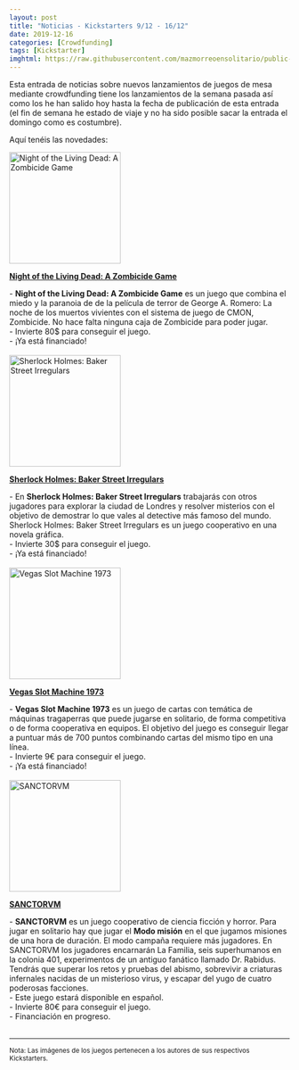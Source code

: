 ```yaml
---
layout: post
title: "Noticias - Kickstarters 9/12 - 16/12"
date: 2019-12-16
categories: [Crowdfunding]
tags: [Kickstarter]
imghtml: https://raw.githubusercontent.com/mazmorreoensolitario/public-images/master/crowdfunding/crowdfunding-1209-1216.jpg
---
```


Esta entrada de noticias sobre nuevos lanzamientos de juegos de mesa mediante 
crowdfunding tiene los lanzamientos de la semana pasada así como los he han 
salido hoy hasta la fecha de publicación de esta entrada (el fin de semana he 
estado de viaje y no ha sido posible sacar la entrada el domingo como es 
costumbre).

Aquí tenéis las novedades:

<div class="row">
    <div class="col-md-3">
        <img width="200" height="200"
            src="https://ksr-ugc.imgix.net/assets/027/415/303/42d489a8f7af9557a54f728ad61d60d9_original.jpg?ixlib=rb-2.1.0&w=680&fit=max&v=1575438914&auto=format&gif-q=50&q=92&s=311f0d53037a456667f33afab0cfc0c7"
            class="img-thumbnail" alt="Night of the Living Dead: A Zombicide Game">
    </div>
    <div class="col-md-9">
        <p>
            <a target="_blank" 
                href="https://www.kickstarter.com/projects/cmon/night-of-the-living-dead-a-zombicide-game?ref=mazmorreoensolitario">
            <strong>Night of the Living Dead: A Zombicide Game</strong>
            </a>
        </p>
           - <strong>Night of the Living Dead: A Zombicide Game</strong> es un
               juego que combina el miedo y la paranoia de de la película de
               terror de George A. Romero: La noche de los muertos vivientes
               con el sistema de juego de CMON, Zombicide. No hace falta
               ninguna caja de Zombicide para poder jugar.
            <br>
           - Invierte 80$ para conseguir el juego.
           <br>
           - ¡Ya está financiado!
    </div>
</div>
<br>


<div class="row">
    <div class="col-md-3">
        <img width="200" height="200"
            src="https://ksr-ugc.imgix.net/assets/027/472/328/22bba947f5de1a422b713c3156b492d4_original.png?ixlib=rb-2.1.0&w=680&fit=max&v=1576012057&auto=format&gif-q=50&lossless=true&s=c177b087865ad4b8b975eabcd3037357"
            class="img-thumbnail" alt="Sherlock Holmes: Baker Street Irregulars">
    </div>
    <div class="col-md-9">
        <p>
            <a target="_blank" 
                href="https://www.kickstarter.com/projects/vanrydergames/sherlock-holmes-baker-street-irregulars?ref=mazmorreoensolitario">
            <strong>Sherlock Holmes: Baker Street Irregulars</strong>
            </a>
        </p>
           - En <strong>Sherlock Holmes: Baker Street Irregulars</strong>
            trabajarás con otros jugadores para explorar la ciudad de Londres y
            resolver misterios con el objetivo de demostrar lo que vales al
            detective más famoso del mundo. Sherlock Holmes: Baker Street
            Irregulars es un juego cooperativo en una novela gráfica.
            <br>
           - Invierte 30$ para conseguir el juego.
           <br>
           - ¡Ya está financiado!
    </div>
</div>
<br>

<div class="row">
    <div class="col-md-3">
        <img width="200" height="200"
            src="https://ksr-ugc.imgix.net/assets/027/432/732/4fe56d92f87c8abe1d6bb61acce6a9f7_original.jpg?ixlib=rb-2.1.0&w=680&fit=max&v=1575587555&auto=format&gif-q=50&q=92&s=0926aa4ace86377bcbdb2488500b9e34"
            class="img-thumbnail" alt="Vegas Slot Machine 1973 ">
    </div>
    <div class="col-md-9">
        <p>
            <a target="_blank" 
                href="https://www.kickstarter.com/projects/multiplayingcards/vegas-slot-machine-1973-card-game?ref=mazmorreoensolitario">
            <strong>Vegas Slot Machine 1973 </strong>
            </a>
        </p> 
           - <strong>Vegas Slot Machine 1973</strong> es un juego de cartas con
            temática de máquinas tragaperras que puede jugarse en solitario, de
            forma competitiva o de forma cooperativa en equipos. El objetivo
            del juego es conseguir llegar a puntuar más de 700 puntos
            combinando cartas del mismo tipo en una línea.
            <br>
           - Invierte 9€ para conseguir el juego.
           <br>
           - ¡Ya está financiado!
    </div>
</div>
<br>

<div class="row">
    <div class="col-md-3">
        <img width="200" height="200"
            src="https://ksr-ugc.imgix.net/assets/027/506/195/ce314c85660f4378ad844f5ff7d74005_original.png?ixlib=rb-2.1.0&w=680&fit=max&v=1576342361&auto=format&gif-q=50&lossless=true&s=7501739fe214b18091d129e38131bac7"
            class="img-thumbnail" alt="SANCTORVM">
    </div>
    <div class="col-md-9">
        <p>
            <a target="_blank" 
                href="https://www.kickstarter.com/projects/sanctorvm/sanctorvm?ref=mazmorreoensolitario">
            <strong>SANCTORVM</strong>
            </a>
        </p> 
           - <strong>SANCTORVM</strong> es un juego cooperativo de ciencia
            ficción y horror. Para jugar en solitario hay que jugar el
            <strong>Modo misión</strong> en el que jugamos misiones de una hora
            de duración. El modo campaña requiere más jugadores.
            En SANCTORVM los jugadores encarnarán La Familia, seis superhumanos
            en la colonia 401, experimentos de un antiguo fanático llamado
            Dr. Rabidus. Tendrás que superar los retos y pruebas del abismo,
            sobrevivir a criaturas infernales nacidas de un misterioso virus, y
            escapar del yugo de cuatro poderosas facciones.
            <br>
            - Este juego estará disponible en español.
            <br>
           - Invierte 80€ para conseguir el juego.
           <br>
           - Financiación en progreso.
    </div>
</div>
<br>

<hr>

<small>Nota: Las imágenes de los juegos pertenecen a los autores de sus
respectivos Kickstarters.</small>
